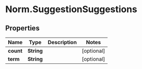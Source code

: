 # Norm.SuggestionSuggestions

## Properties
Name | Type | Description | Notes
------------ | ------------- | ------------- | -------------
**count** | **String** |  | [optional] 
**term** | **String** |  | [optional] 


